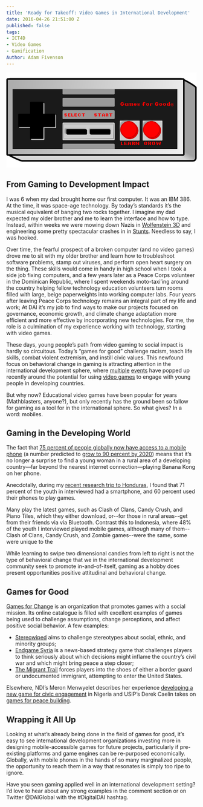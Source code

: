 ```yaml
---
title: 'Ready for Takeoff: Video Games in International Development'
date: 2016-04-26 21:51:00 Z
published: false
tags:
- ICT4D
- Video Games
- Gamification
Author: Adam Fivenson
---
```


![Controller 2.png](/uploads/Controller%202.png)

## From Gaming to Development Impact 

I was 6 when my dad brought home our first computer. It was an IBM 386. At the time, it was space-age technology. By today’s standards it’s the musical equivalent of banging two rocks together. I imagine my dad expected my older brother and me to learn the interface and how to type. Instead, within weeks we were mowing down Nazis in [Wolfenstein 3D](https://static.3drealms.com/media/screenshots/c7185590cf634773b4d56490e26aec1e.jpg) and engineering some pretty spectacular crashes in in [Stunts](https://www.youtube.com/watch?v=-CITIXlw_T4). Needless to say, I was hooked.

Over time, the fearful prospect of a broken computer (and no video games) drove me to sit with my older brother and learn how to troubleshoot software problems, stamp out viruses, and perform open heart surgery on the thing. These skills would come in handy in high school when I took a side job fixing computers, and a few years later as a Peace Corps volunteer in the Dominican Republic, where I spent weekends moto-taxi’ing around the country helping fellow technology education volunteers turn rooms filled with large, beige paperweights into working computer labs. Four years after leaving Peace Corps technology remains an integral part of my life and work; At DAI it’s my job to find ways to make our projects focused on governance, economic growth, and climate change adaptation more efficient and more effective by incorporating new technologies. For me, the role is a culmination of my experience working with technology, starting with video games. 

These days, young people’s path from video gaming to social impact is hardly so circuitous. Today’s “games for good” challenge racism, teach life skills, combat violent extremism, and instill civic values. This newfound focus on behavioral change in gaming is attracting attention in the international development sphere, where [multiple](http://technologysalon.org/how-we-can-leverage-online-games-for-social-impact/) [events](https://ict.demcloud.org/civicrm/event/info?id=10) have popped up recently around the potential for using [video games](https://www.facebook.com/events/1719065978318415/) to engage with young people in developing countries. 

But why now? Educational video games have been popular for years (Mathblasters, anyone?), but only recently has the ground been so fallow for gaming as a tool for in the international sphere. So what gives? In a word: mobiles.  

## Gaming in the Developing World

The fact that [75 percent of people globally now have access to a mobile phone](http://www.worldbank.org/en/news/press-release/2012/07/17/mobile-phone-access-reaches-three-quarters-planets-population) (a number predicted to [grow to 90 percent by 2020](http://www.ericsson.com/news/1872291)) means that it’s no longer a surprise to find a young woman in a rural area of a developing country—far beyond the nearest internet connection—playing Banana Kong on her phone. 

Anecdotally, during my [recent research trip to Honduras](dai-global-digital.com/consumer%20insights/2016/04/13/honduras-consumer-insights.html), I found that 71 percent of the youth in interviewed had a smartphone, and 60 percent used their phones to play games. 

Many play the latest games, such as Clash of Clans, Candy Crush, and Piano Tiles, which they either download, or--for those in rural areas--get from their friends via via Bluetooth. Contrast this to Indonesia, where 48% of the youth I interviewed played mobile games, although many of them--Clash of Clans, Candy Crush, and Zombie games--were the same, some were unique to the 

<script id="infogram_0_Ul54lvE1Zx9Rtvbr" title="Fav Game Compare" src="//e.infogr.am/js/embed.js?JCI" type="text/javascript"></script>

While learning to swipe two dimensional candies from left to right is not the type of behavioral change that we in the international development community seek to promote in-and-of-itself, gaming as a hobby does present opportunities positive attitudinal and behavioral change.

## Games for Good

[Games for Change](http://www.gamesforchange.org/) is an organization that promotes games with a social mission. Its online catalogue is filled with excellent examples of games being used to challenge assumptions, change perceptions, and affect positive social behavior. A few examples: 

* [Stereowiped](https://itunes.apple.com/US/app/id972396140?mt=8) aims to challenge stereotypes about social, ethnic, and minority groups; 
* [Endgame Syria](http://gamethenews.net/index.php/endgame-syria/) is a news-based strategy game that challenges players to think seriously about which decisions might inflame the country’s civil war and which might bring peace a step closer; 
* [The Migrant Trail](http://theundocumented.com/) forces players into the shoes of either a border guard or undocumented immigrant, attempting to enter the United States. 

Elsewhere, NDI’s Meron Menwyelet describes her experience [developing a new game for civic engagement](https://www.nditech.org/games4democracy) in Nigeria and USIP’s Derek Caelin takes on [games for peace building](http://foreignpolicy.com/2016/02/08/can-your-playstation-stop-a-war-videogames-peace/). 

## Wrapping it All Up

Looking at what’s already being done in the field of games for good, it’s easy to see international development organizations investing more in designing mobile-accessible games for future projects, particularly if pre-existing platforms and game engines can be re-purposed economically. Globally, with mobile phones in the hands of so many marginalized people, the opportunity to reach them in a way that resonates is simply too ripe to ignore. 

Have you seen gaming applied well in an international development setting? I’d love to hear about any strong examples in the comment section or on Twitter @DAIGlobal with the #DigitalDAI hashtag.